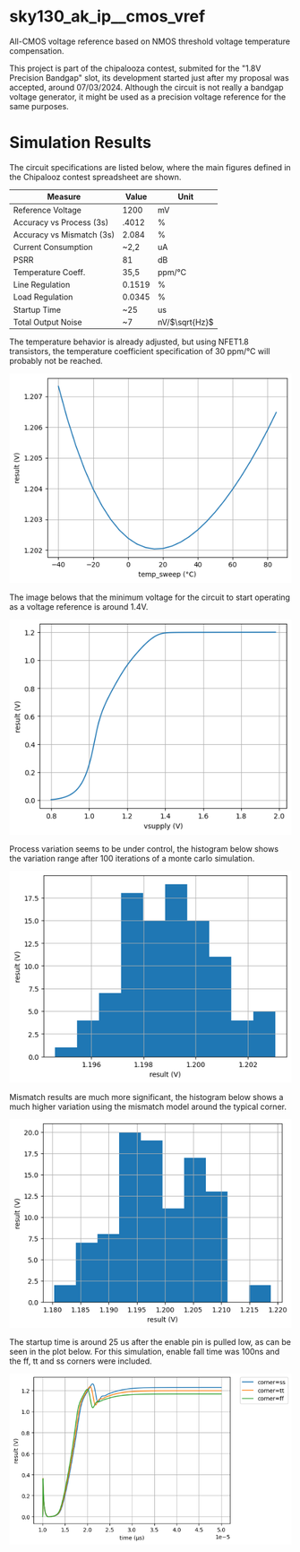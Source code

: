 # sky130_ak_ip__cmos_vref
All-CMOS voltage reference based on NMOS threshold voltage temperature compensation.

This project is part of the chipalooza contest, submited for the "1.8V Precision Bandgap" slot, its development started just after my proposal was accepted, around 07/03/2024. Although the circuit is not really a bandgap voltage generator, it might be used as a precision voltage reference for the same purposes.

# Simulation Results

The circuit specifications are listed below, where the main figures defined in the Chipalooz contest spreadsheet are shown.

| Measure                   | Value   | Unit           |
| ------------------------- | ------- | -------------- |
| Reference Voltage         | 1200    | mV             |
| Accuracy vs Process (3s)  | .4012   | %              |
| Accuracy vs Mismatch (3s) | 2.084   | %              |
| Current Consumption       | ~2,2    | uA             |
| PSRR                      | 81      | dB             |
| Temperature Coeff.        | 35,5    | ppm/°C         |
| Line Regulation           | 0.1519  | %              |
| Load Regulation           | 0.0345  | %              |
| Startup Time              | ~25     | us             |
| Total Output Noise        | ~7      | nV/$\sqrt{Hz}$ |

The temperature behavior is already adjusted, but using NFET1.8 transistors, the temperature coefficient specification of 30 ppm/°C will probably not be reached.

![Reference Voltage vs Temperature](plots/schematic/vref_vs_temp.png)

The image belows that the minimum voltage for the circuit to start operating as a voltage reference is around 1.4V.

![Reference Voltage vs Supply Voltage](plots/schematic/vref_vs_vsup.png)

Process variation seems to be under control, the histogram below shows the variation range after
100 iterations of a monte carlo simulation.

![Reference Voltage vs Process Variation](plots/schematic/vref_vs_process.png)

Mismatch results are much more significant, the histogram below shows a much higher variation using the
mismatch model around the typical corner.

![Reference Voltage vs Process Variation](plots/schematic/vref_vs_mismatch.png)

The startup time is around 25 us after the enable pin is pulled low, as can be seen in the
plot below. For this simulation, enable fall time was 100ns and the ff, tt and ss corners were included.

![Startup Time](plots/schematic/vref_startup.png)